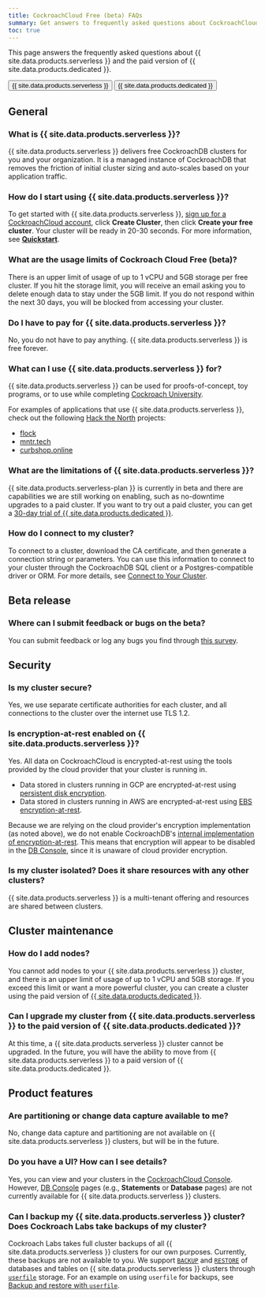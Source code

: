 ```yaml
---
title: CockroachCloud Free (beta) FAQs
summary: Get answers to frequently asked questions about CockroachCloud Free (beta)
toc: true
---
```


This page answers the frequently asked questions about {{ site.data.products.serverless }} and the paid version of {{ site.data.products.dedicated }}.

<div class="filters clearfix">
    <a href="free-faqs.html"><button class="filter-button page-level current">{{ site.data.products.serverless }}</button></a>
    <a href="frequently-asked-questions.html"><button class="filter-button page-level">{{ site.data.products.dedicated }}</button></a>
</div>

## General

### What is {{ site.data.products.serverless }}?

{{ site.data.products.serverless }} delivers free CockroachDB clusters for you and your organization. It is a managed instance of CockroachDB that removes the friction of initial cluster sizing and auto-scales based on your application traffic.

### How do I start using {{ site.data.products.serverless }}?

To get started with {{ site.data.products.serverless }}, <a href="https://cockroachlabs.cloud/signup?referralId=docs_free_faq" rel="noopener" target="_blank">sign up for a CockroachCloud account</a>, click **Create Cluster**, then click **Create your free cluster**. Your cluster will be ready in 20-30 seconds. For more information, see [**Quickstart**](quickstart.html).

### What are the usage limits of Cockroach Cloud Free (beta)?

There is an upper limit of usage of up to 1 vCPU and 5GB storage per free cluster. If you hit the storage limit, you will receive an email asking you to delete enough data to stay under the 5GB limit. If you do not respond within the next 30 days, you will be blocked from accessing your cluster.

### Do I have to pay for {{ site.data.products.serverless }}?

No, you do not have to pay anything. {{ site.data.products.serverless }} is free forever.

### What can I use {{ site.data.products.serverless }} for?

{{ site.data.products.serverless }} can be used for proofs-of-concept, toy programs, or to use while completing [Cockroach University](https://www.cockroachlabs.com/cockroach-university/).

For examples of applications that use {{ site.data.products.serverless }}, check out the following [Hack the North](https://hackthenorth.com/) projects:

- [flock](https://devpost.com/software/flock-figure-out-what-film-to-watch-with-friends)
- [mntr.tech](https://devpost.com/software/mntr-tech)
- [curbshop.online](https://devpost.com/software/curbshop-online)

### What are the limitations of {{ site.data.products.serverless }}?

{{ site.data.products.serverless-plan }} is currently in beta and there are capabilities we are still working on enabling, such as no-downtime upgrades to a paid cluster. If you want to try out a paid cluster, you can get a [30-day trial of {{ site.data.products.dedicated }}](quickstart-trial-cluster.html).

### How do I connect to my cluster?

To connect to a cluster, download the CA certificate, and then generate a connection string or parameters. You can use this information to connect to your cluster through the CockroachDB SQL client or a Postgres-compatible driver or ORM. For more details, see [Connect to Your Cluster](connect-to-your-cluster.html).

## Beta release

### Where can I submit feedback or bugs on the beta?

You can submit feedback or log any bugs you find through [this survey](https://forms.gle/jWNgmCFtF4y15ePw5).

## Security

### Is my cluster secure?

Yes, we use separate certificate authorities for each cluster, and all connections to the cluster over the internet use TLS 1.2.

### Is encryption-at-rest enabled on {{ site.data.products.serverless }}?

Yes. All data on CockroachCloud is encrypted-at-rest using the tools provided by the cloud provider that your cluster is running in.

- Data stored in clusters running in GCP are encrypted-at-rest using [persistent disk encryption](https://cloud.google.com/compute/docs/disks#pd_encryption).
- Data stored in clusters running in AWS are encrypted-at-rest using [EBS encryption-at-rest](https://docs.aws.amazon.com/AWSEC2/latest/UserGuide/EBSEncryption.html).

Because we are relying on the cloud provider's encryption implementation (as noted above), we do not enable CockroachDB's [internal implementation of encryption-at-rest](../{{site.versions["stable"]}}/encryption.html#encryption-at-rest-enterprise). This means that encryption will appear to be disabled in the [DB Console](../{{site.versions["stable"]}}/ui-overview.html), since it is unaware of cloud provider encryption.

### Is my cluster isolated? Does it share resources with any other clusters?

{{ site.data.products.serverless }} is a multi-tenant offering and resources are shared between clusters.

## Cluster maintenance

### How do I add nodes?

You cannot add nodes to your {{ site.data.products.serverless }} cluster, and there is an upper limit of usage of up to 1 vCPU and 5GB storage. If you exceed this limit or want a more powerful cluster, you can create a cluster using the paid version of [{{ site.data.products.dedicated }}](create-your-cluster.html).

### Can I upgrade my cluster from {{ site.data.products.serverless }} to the paid version of {{ site.data.products.dedicated }}?

At this time, a {{ site.data.products.serverless }} cluster cannot be upgraded. In the future, you will have the ability to move from {{ site.data.products.serverless }} to a paid version of {{ site.data.products.dedicated }}.

## Product features

### Are partitioning or change data capture available to me?

No, change data capture and partitioning are not available on {{ site.data.products.serverless }} clusters, but will be in the future.

### Do you have a UI? How can I see details?

Yes, you can view and your clusters in the [CockroachCloud Console](https://cockroachlabs.cloud/). However, [DB Console](../{{site.versions["stable"]}}/ui-overview.html) pages (e.g., **Statements** or **Database** pages) are not currently available for {{ site.data.products.serverless }} clusters.

### Can I backup my {{ site.data.products.serverless }} cluster? Does Cockroach Labs take backups of my cluster?

Cockroach Labs takes full cluster backups of all {{ site.data.products.serverless }} clusters for our own purposes. Currently, these backups are not available to you. We support [`BACKUP`](../{{site.versions["stable"]}}/backup.html) and [`RESTORE`](../{{site.versions["stable"]}}/restore.html) of databases and tables on {{ site.data.products.serverless }} clusters through [`userfile`](../{{site.versions["stable"]}}/use-userfile-for-bulk-operations.html) storage. For an example on using `userfile` for backups, see [Backup and restore with `userfile`](run-bulk-operations.html#backup-and-restore-with-userfile).
